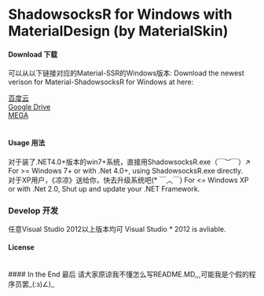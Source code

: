 ShadowsocksR for Windows with MaterialDesign (by MaterialSkin)
======================

#### Download 下载
可以从以下链接对应的Material-SSR的Windows版本:
Download the newest verison for Material-ShadowsocksR for Windows at here:

[百度云](https://pan.baidu.com/s/1tAUEpySRf5MXEqCP3GxmLg)<br>
[Google Drive](https://drive.google.com/open?id=1j01XAVuv_0ymSfpBJQepH11S-FsxdL3l)<br>
[MEGA](https://mega.nz/#!GqIhUKxJ!o7b51CDJMgRr3-mgUEMDEzFkx9hZgLccX-v0GrWEtSE)<br>
<br>

#### Usage 用法
对于装了.NET4.0+版本的win7+系统，直接用ShadowsocksR.exe（￣︶￣）↗　
For >= Windows 7+ or with .Net 4.0+, using ShadowsocksR.exe directly.
<br>
对于XP用户，《凉凉》送给你，快去升级系统吧(* ￣︿￣)
For <= Windows XP or with .Net 2.0, Shut up and update your .NET Framework.
<br>
### Develop 开发
任意Visual Studio 2012以上版本均可
Visual Studio * 2012 is avliable.
<br>
#### License
<br>
#### In the End 最后
请大家原谅我不懂怎么写README.MD,,,可能我是个假的程序员罢_(:з)∠)_
